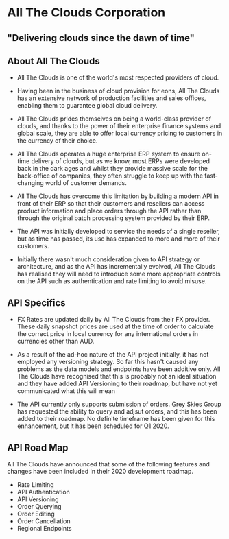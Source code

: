 # All The Clouds Corporation

## "Delivering clouds since the dawn of time"

## About All The Clouds

- All The Clouds is one of the world's most respected providers of cloud.

- Having been in the business of cloud provision for eons, All The Clouds has an extensive network of production facilities and sales offices, enabling them to guarantee global cloud delivery.

- All The Clouds prides themselves on being a world-class provider of clouds, and thanks to the power of their enterprise finance systems and global scale, they are able to offer local currency pricing to customers in the currency of their choice.

- All The Clouds operates a huge enterprise ERP system to ensure on-time delivery of clouds, but as we know, most ERPs were developed back in the dark ages and whilst they provide massive scale for the back-office of companies, they often struggle to keep up with the fast-changing world of customer demands.

- All The Clouds has overcome this limitation by building a modern API in front of their ERP so that their customers and resellers can access product information and place orders through the API rather than through the original batch processing system provided by their ERP.

- The API was initially developed to service the needs of a single reseller, but as time has passed, its use has expanded to more and more of their customers.

- Initially there wasn't much consideration given to API strategy or architecture, and as the API has incrementally evolved, All The Clouds has realised they will need to introduce some more appropriate controls on the API such as authentication and rate limiting to avoid misuse.

## API Specifics

- FX Rates are updated daily by All The Clouds from their FX provider. These daily snapshot prices are used at the time of order to calculate the correct price in local currency for any international orders in currencies other than AUD.

- As a result of the ad-hoc nature of the API project initially, it has not employed any versioning strategy. So far this hasn't caused any problems as the data models and endpoints have been additive only. All The Clouds have recognised that this is probably not an ideal situation and they have added API Versioning to their roadmap, but have not yet communicated what this will mean

- The API currently only supports submission of orders. Grey Skies Group has requested the ability to query and adjsut orders, and this has been added to their roadmap. No definite timeframe has been given for this enhancement, but it has been scheduled for Q1 2020.

## API Road Map

All The Clouds have announced that some of the following features and changes have been included in their 2020 development roadmap.

- Rate Limiting
- API Authentication
- API Versioning
- Order Querying
- Order Editing
- Order Cancellation
- Regional Endpoints
